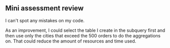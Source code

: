 ## Mini assessment review

I can't spot any mistakes on my code. 

As an improvement, I could select the table I create in the subquery first and then use only the cities that exceed the 500 orders to do the aggregations on. 
That could reduce the amount of resources and time used. 
